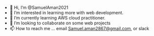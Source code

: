 - 👋 Hi, I’m @SamuelAman2021
- 👀 I’m interested in learning more with web development. 
- 🌱 I’m currently learning AWS cloud practitioner. 
- 💞️ I’m looking to collaborate on some web projects
- 📫 How to reach me ... email Samuel.aman2867@gmail.com, or slack 

<!---
SamuelAman2021/SamuelAman2021 is a ✨ special ✨ repository because its `README.md` (this file) appears on your GitHub profile.
You can click the Preview link to take a look at your changes.
--->
